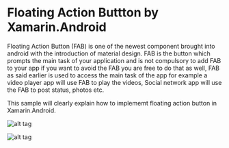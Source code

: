 # Floating Action Buttton by Xamarin.Android

Floating Action Button (FAB) is one of the newest component brought into android with the introduction of material design. FAB is the button which prompts the main task of your application and is not compulsory to add FAB to your app if you want to avoid the FAB you are free to do that as well, FAB as said earlier is used to access the main task of the app for example a video player app will use FAB to play the videos, Social network app will use the FAB to post status, photos etc.

This sample will clearly explain how to implememt floating action button in Xamarin.Android.

![alt tag](https://github.com/VaikeshLeo/Floating-Action-Buttton-Xamarin.Android/blob/master/FabSample/ScreenShots/1.JPG?raw=true)

![alt tag](https://github.com/VaikeshLeo/Floating-Action-Buttton-Xamarin.Android/blob/master/FabSample/ScreenShots/2.JPG?raw=true)
